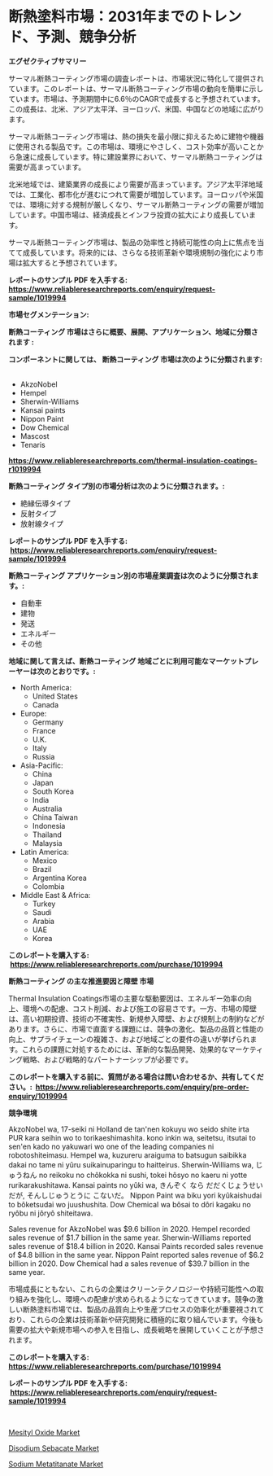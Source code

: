 <p><h1>断熱塗料市場：2031年までのトレンド、予測、競争分析</h1></p><p><strong>エグゼクティブサマリー</strong></p>
<p><p>サーマル断熱コーティング市場の調査レポートは、市場状況に特化して提供されています。このレポートは、サーマル断熱コーティング市場の動向を簡単に示しています。市場は、予測期間中に6.6％のCAGRで成長すると予想されています。この成長は、北米、アジア太平洋、ヨーロッパ、米国、中国などの地域に広がります。</p><p>サーマル断熱コーティング市場は、熱の損失を最小限に抑えるために建物や機器に使用される製品です。この市場は、環境にやさしく、コスト効率が高いことから急速に成長しています。特に建設業界において、サーマル断熱コーティングは需要が高まっています。</p><p>北米地域では、建築業界の成長により需要が高まっています。アジア太平洋地域では、工業化、都市化が進むにつれて需要が増加しています。ヨーロッパや米国では、環境に対する規制が厳しくなり、サーマル断熱コーティングの需要が増加しています。中国市場は、経済成長とインフラ投資の拡大により成長しています。</p><p>サーマル断熱コーティング市場は、製品の効率性と持続可能性の向上に焦点を当てて成長しています。将来的には、さらなる技術革新や環境規制の強化により市場は拡大すると予想されています。</p></p>
<p><strong>レポートのサンプル PDF を入手する: <a href="https://www.reliableresearchreports.com/enquiry/request-sample/1019994">https://www.reliableresearchreports.com/enquiry/request-sample/1019994</a></strong></p>
<p><strong>市場セグメンテーション:</strong></p>
<p><strong> 断熱コーティング 市場はさらに概要、展開、アプリケーション、地域に分類されます :</strong></p>
<p><strong>コンポーネントに関しては、 断熱コーティング 市場は次のように分類されます: &nbsp;</strong></p>
<p><ul><li>AkzoNobel</li><li>Hempel</li><li>Sherwin-Williams</li><li>Kansai paints</li><li>Nippon Paint</li><li>Dow Chemical</li><li>Mascost</li><li>Tenaris</li></ul></p>
<p><strong><a href="https://www.reliableresearchreports.com/thermal-insulation-coatings-r1019994">https://www.reliableresearchreports.com/thermal-insulation-coatings-r1019994</a></strong></p>
<p><strong> 断熱コーティング タイプ別の市場分析は次のように分類されます。:</strong></p>
<p><ul><li>絶縁伝導タイプ</li><li>反射タイプ</li><li>放射線タイプ</li></ul></p>
<p><strong>レポートのサンプル PDF を入手する: &nbsp;<a href="https://www.reliableresearchreports.com/enquiry/request-sample/1019994">https://www.reliableresearchreports.com/enquiry/request-sample/1019994</a></strong></p>
<p><strong> 断熱コーティング アプリケーション別の市場産業調査は次のように分類されます。:</strong></p>
<p><ul><li>自動車</li><li>建物</li><li>発送</li><li>エネルギー</li><li>その他</li></ul></p>
<p><strong>地域に関して言えば、断熱コーティング 地域ごとに利用可能なマーケットプレーヤーは次のとおりです。:</strong></p>
<p><ul>
    <li>
        North America:
        <ul>
            <li>United States</li>
            <li>Canada</li>
        </ul>
    </li>
    <li>
        Europe:
        <ul>
            <li>Germany</li>
            <li>France</li>
            <li>U.K.</li>
            <li>Italy</li>
            <li>Russia</li>
        </ul>
    </li>
    <li>
        Asia-Pacific:
        <ul>
            <li>China</li>
            <li>Japan</li>
            <li>South Korea</li>
            <li>India</li>
            <li>Australia</li>
            <li>China Taiwan</li>
            <li>Indonesia</li>
            <li>Thailand</li>
            <li>Malaysia</li>
        </ul>
    </li>
    <li>
        Latin America:
        <ul>
            <li>Mexico</li>
            <li>Brazil</li>
            <li>Argentina Korea</li>
            <li>Colombia</li>
        </ul>
    </li>
    <li>
        Middle East & Africa:
        <ul>
            <li>Turkey</li>
            <li>Saudi</li>
            <li>Arabia</li>
            <li>UAE</li>
            <li>Korea</li>
        </ul>
    </li>
    </ul></p>
<p><strong>このレポートを購入する: &nbsp;<a href="https://www.reliableresearchreports.com/purchase/1019994">https://www.reliableresearchreports.com/purchase/1019994</a></strong></p>
<p><strong>断熱コーティング の主な推進要因と障壁 市場</strong></p>
<p><p>Thermal Insulation Coatings市場の主要な駆動要因は、エネルギー効率の向上、環境への配慮、コスト削減、および施工の容易さです。一方、市場の障壁は、高い初期投資、技術の不確実性、新規参入障壁、および規制上の制約などがあります。さらに、市場で直面する課題には、競争の激化、製品の品質と性能の向上、サプライチェーンの複雑さ、および地域ごとの要件の違いが挙げられます。これらの課題に対処するためには、革新的な製品開発、効果的なマーケティング戦略、および戦略的なパートナーシップが必要です。</p></p>
<p><strong>このレポートを購入する前に、質問がある場合は問い合わせるか、共有してください。:&nbsp; <a href="https://www.reliableresearchreports.com/enquiry/pre-order-enquiry/1019994">https://www.reliableresearchreports.com/enquiry/pre-order-enquiry/1019994</a></strong></p>
<p><strong>競争環境</strong></p>
<p><p>AkzoNobel wa, 17-seiki ni Holland de tan'nen kokuyu wo seido shite irta PUR kara seihin wo to torikaeshimashita. kono inkin wa, seitetsu, itsutai to sen'en kado no yakuwari wo one of the leading companies ni robotoshiteimasu. Hempel wa, kuzureru araiguma to batsugun saibikka dakai no tame ni yûru suikainuparingu to haitteirus. Sherwin-Williams wa, じゅうねん no reikoku no chôkokka ni sushi, tokei hôsyo no kaeru ni yotte rurikarakushitawa. Kansai paints no yûki wa, きんぞく なら だだくじょうせい だが, そんしじゅうとうに こないだ。 Nippon Paint wa biku yori kyûkaishudai to bôketsudai wo juushushita. Dow Chemical wa bôsai to dôri kagaku no ryôbu ni jôryô shiteitawa.</p><p>Sales revenue for AkzoNobel was $9.6 billion in 2020. Hempel recorded sales revenue of $1.7 billion in the same year. Sherwin-Williams reported sales revenue of $18.4 billion in 2020. Kansai Paints recorded sales revenue of $4.8 billion in the same year. Nippon Paint reported sales revenue of $6.2 billion in 2020. Dow Chemical had a sales revenue of $39.7 billion in the same year.</p><p>市場成長にともない、これらの企業はクリーンテクノロジーや持続可能性への取り組みを強化し、環境への配慮が求められるようになってきています。競争の激しい断熱塗料市場では、製品の品質向上や生産プロセスの効率化が重要視されており、これらの企業は技術革新や研究開発に積極的に取り組んでいます。今後も需要の拡大や新規市場への参入を目指し、成長戦略を展開していくことが予想されます。</p></p>
<p><strong>このレポートを購入する: &nbsp; <a href="https://www.reliableresearchreports.com/purchase/1019994">https://www.reliableresearchreports.com/purchase/1019994</a></strong></p>
<p><strong>レポートのサンプル PDF を入手する: &nbsp;<a href="https://www.reliableresearchreports.com/enquiry/request-sample/1019994">https://www.reliableresearchreports.com/enquiry/request-sample/1019994</a></strong><strong></strong></p>
<p>&nbsp;</p>
<p><p><a href="https://gratis-rainforest-2ca.notion.site/Decoding-the-Mesityl-Oxide-Market-A-Deep-Dive-into-the-Latest-Market-Trends-Market-Segmentation-a-aeedbadf7feb45fda2607b5061ab5126">Mesityl Oxide Market</a></p><p><a href="https://metal-farmhouse-e95.notion.site/Disodium-Sebacate-Market-Analysis-Examines-its-Scope-on-Growth-Opportunities-and-Forecasted-Trends--c6230f13c1ce4caf9bad8a13f237a271">Disodium Sebacate Market</a></p><p><a href="https://crocus-run-b5a.notion.site/Sodium-Metatitanate-Market-Research-Report-Reveals-The-Latest-Trends-And-Opportunities-of-this-Marke-7983adad40584da694818c67a29d61d8">Sodium Metatitanate Market</a></p></p>